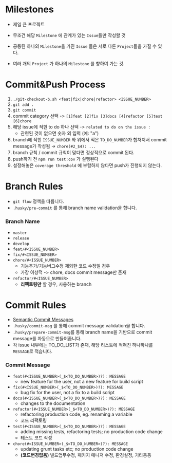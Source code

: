# Milestones

- 제일 큰 프로젝트
- 무조건 해당 `Milestone` 에 관계가 있는 `Issue`들만 작성할 것
- 공통된 하나의 `Milestone`을 가진 `Issue` 들은 서로 다른 `Project`들을 가질 수 있다.

- 여러 개의 `Project` 가 하나의 `Milestone` 를 향하여 가는 것.

# Commit&Push Process

1. `./git-checkout-b.sh <feat|fix|chore|refactor> <ISSUE_NUMBER>`
2. `git add .`
3. `git commit`
4. commit category 선택 -> `[1]feat [2]fix [3]docs [4]refactor [5]test [6]chore`
5. 해당 issue에 적힌 to do 하나 선택 -> `related to do on the issue :`
   - 관련된 것이 없으면 숫자 외 입력 (예: "a")
6. branch에 적힌 `ISSUE_NUMBER` 와 위에서 적은 `TO_DO_NUMBER`가 합쳐져서 commit message가 작성됨 → `chore(#2_$4): ...`
7. branch 규칙 / commit 규칙이 맞다면 정상적으로 commit 된다.
8. push하기 전 `npm run test:cov` 가 실행된다
9. 설정해놓은 `coverage threshold` 에 부합하지 않다면 push가 진행되지 않는다.

# Branch Rules

- `git flow` 정책을 따릅니다.
- `.husky/pre-commit` 를 통해 branch name validation을 합니다.

### Branch Name

- `master`
- `release`
- `develop`
- `feat/#<ISSUE_NUMBER>`
- `fix/#<ISSUE_NUMBER>`
- `chore/#<ISSUE_NUMBER>`
  - 기능추가/기능버그수정 제외한 코드 수정일 경우
  - 가장 이상적 -> chore, docs commit message만 존재
- `refactor/#<ISSUE_NUMBER>`
  - **리팩토링만** 할 경우, 사용하는 branch

# Commit Rules

- [Semantic Commit Messages](https://gist.github.com/joshbuchea/6f47e86d2510bce28f8e7f42ae84c716)
- `.husky/commit-msg` 를 통해 commit message validation을 합니다.
- `.husky/prepare-commit-msg`를 통해 branch name을 기반으로 commit message를 자동으로 만들어줍니다.
- 각 issue 내부에는 TO_DO_LIST가 존재, 해당 리스트에 적혀진 하나하나를 `MESSAGE`로 적습니다.

### Commit Message

- `feat(#<ISSUE_NUMBER>(_$<TO_DO_NUMBER>)?): MESSAGE`
  - new feature for the user, not a new feature for build script
- `fix(#<ISSUE_NUMBER>(_$<TO_DO_NUMBER>)?): MESSAGE`
  - bug fix for the user, not a fix to a build script
- `docs(#<ISSUE_NUMBER>(_$<TO_DO_NUMBER>)?): MESSAGE`
  - changes to the documentation
- `refactor(#<ISSUE_NUMBER>(_$<TO_DO_NUMBER>)?): MESSAGE`
  - refactoring production code, eg. renaming a variable
  - 코드 리팩토링
- `test(#<ISSUE_NUMBER>(_$<TO_DO_NUMBER>)?): MESSAGE`
  - adding missing tests, refactoring tests; no production code change
  - 테스트 코드 작성
- `chore(#<ISSUE_NUMBER>(_$<TO_DO_NUMBER>)?): MESSAGE`
  - updating grunt tasks etc; no production code change
  - **(코드변경없음)** 빌드업무수정, 패키지 매니저 수정, 환경설정, 기타등등
